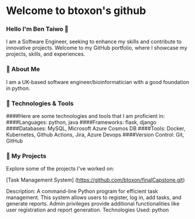 

# Welcome to btoxon's github


### Hello I'm Ben Taiwo 👋
I am a Software Engineer, seeking to enhance my skills and contribute to innovative projects. Welcome to my GitHub portfolio, where I showcase my projects, skills, and experiences.




### 🚀 About Me
I am a UK-based software engineer/bioinformatician with a good foundation in python.



### 🔧 Technologies & Tools
####Here are some technologies and tools that I am proficient in:
####Languages: python, java
####Frameworks: flask, django
####Databases: MySQL, Microsoft Azure Cosmos DB
####Tools: Docker, Kubernetes, Github Actions, Jira, Azure Devops
####Version Control: Git, GitHub




### 🌱 My Projects
Explore some of the projects I've worked on:

[Task Management System] (https://github.com/btoxon/finalCapstone.git)

Description: A command-line Python program for efficient task management. This system allows users to register, log in, add tasks, and generate reports. Admin privileges provide additional functionalities like user registration and report generation.
Technologies Used: python


<!--
**btoxon/btoxon** is a ✨ _special_ ✨ repository because its `README.md` (this file) appears on your GitHub profile.

Here are some ideas to get you started:

- 🔭 I’m currently working on ...
- 🌱 I’m currently learning ...
- 👯 I’m looking to collaborate on ...
- 🤔 I’m looking for help with ...
- 💬 Ask me about ...
- 📫 How to reach me: ...
- 😄 Pronouns: ...
- ⚡ Fun fact: ...
-->
